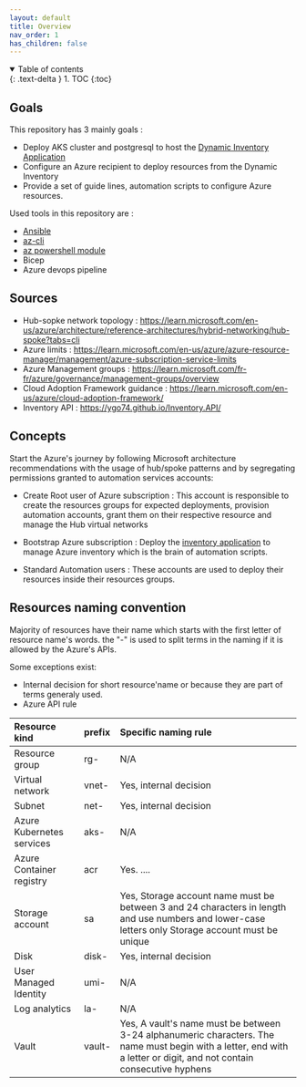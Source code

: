 ```yaml
---
layout: default
title: Overview
nav_order: 1
has_children: false
---
```


<details open markdown="block">
  <summary>
    Table of contents
  </summary>
  {: .text-delta }
1. TOC
{:toc}
</details>

## Goals

This repository has 3 mainly goals :

- Deploy AKS cluster and postgresql to host the [Dynamic Inventory Application](https://ygo74.github.io/Inventory.API/)
- Configure an Azure recipient to deploy resources from the Dynamic Inventory 
- Provide a set of guide lines, automation scripts to configure Azure resources.

Used tools in this repository are :

- [Ansible](00-prerequisites/ansible.md)
- [az-cli](00-prerequisites/azure-cli.md)
- [az powershell module](00-prerequisites/powershell-az.md)
- Bicep
- Azure devops pipeline

## Sources

- Hub-sopke network topology : <https://learn.microsoft.com/en-us/azure/architecture/reference-architectures/hybrid-networking/hub-spoke?tabs=cli>
- Azure limits : <https://learn.microsoft.com/en-us/azure/azure-resource-manager/management/azure-subscription-service-limits>
- Azure Management groups : <https://learn.microsoft.com/fr-fr/azure/governance/management-groups/overview>
- Cloud Adoption Framework guidance : <https://learn.microsoft.com/en-us/azure/cloud-adoption-framework/>
- Inventory API : <https://ygo74.github.io/Inventory.API/>

## Concepts

Start the Azure's journey by following Microsoft architecture recommendations with the usage of hub/spoke patterns and by segregating permissions granted to automation services accounts:

- Create Root user of Azure subscription : This account is responsible to create the resources groups for expected deployments, provision automation accounts, grant them on their respective resource and manage the Hub virtual networks

- Bootstrap Azure subscription : Deploy the [inventory application](https://ygo74.github.io/Inventory.API/) to manage Azure inventory which is the brain of automation scripts.

- Standard Automation users : These accounts are used to deploy their resources inside their resources groups.

## Resources naming convention

Majority of resources have their name which starts with the first letter of resource name's words. the "-" is used to split terms in the naming if it is allowed by the Azure's APIs.

Some exceptions exist:

- Internal decision for short resource'name or because they are part of terms generaly used.
- Azure API rule

| Resource kind             | prefix | Specific naming rule           |
|:------------------------- |:------ |:------------------------------ |
| Resource group            | rg-    | N/A                            |
| Virtual network           | vnet-  | Yes, internal decision         |
| Subnet                    | net-   | Yes, internal decision         |
| Azure Kubernetes services | aks-   | N/A                            |
| Azure Container registry  | acr    | Yes. ....                      |
| Storage account           | sa     | Yes, Storage account name must be between 3 and 24 characters in length and use numbers and lower-case letters only Storage account must be unique|
| Disk                      | disk-  | Yes, internal decision         |
| User Managed Identity     | umi-   | N/A                            |
| Log analytics             | la-    | N/A                            |
| Vault                     | vault- | Yes, A vault's name must be between 3-24 alphanumeric characters. The name must begin with a letter, end with a letter or digit, and not contain consecutive hyphens |
